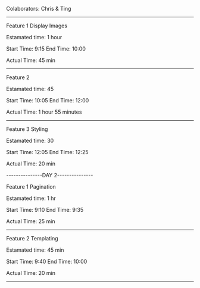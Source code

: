 Colaborators: Chris & Ting

-----------------------------

Feature 1 Display Images

Estamated time: 1 hour

Start Time: 9:15
End Time: 10:00

Actual Time: 45 min

------------------------

Feature 2

Estamated time: 45

Start Time: 10:05
End Time: 12:00

Actual Time: 1 hour 55 minutes

-------------------------------------

Feature 3 Styling

Estamated time: 30

Start Time: 12:05
End Time: 12:25

Actual Time: 20 min

---------------DAY 2---------------

Feature 1 Pagination

Estamated time: 1 hr

Start Time: 9:10
End Time: 9:35

Actual Time: 25 min

-------------------------

Feature 2 Templating

Estamated time: 45 min

Start Time: 9:40
End Time: 10:00

Actual Time: 20 min

-------------------------

